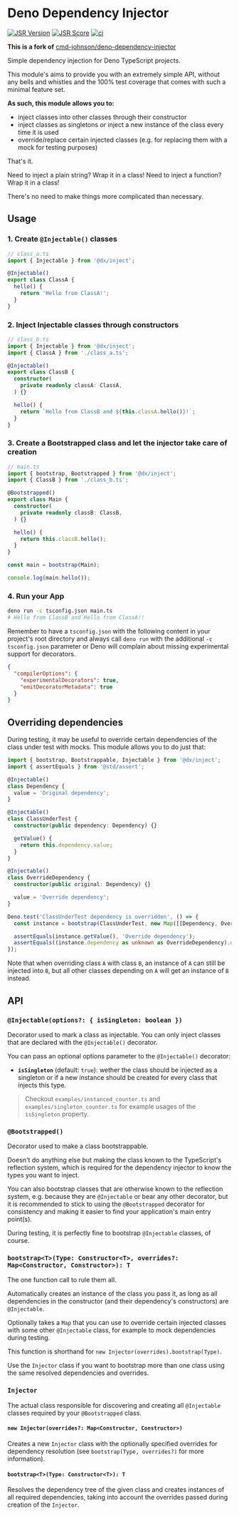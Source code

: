 # Deno Dependency Injector

[![JSR Version](https://jsr.io/badges/@dx/inject)](https://jsr.io/@dx/inject)
[![JSR Score](https://jsr.io/badges/@dx/inject/score)](https://jsr.io/@dx/inject/score)
[![ci](https://github.com/thomas3577/deno-dependency-injector/actions/workflows/deno.yml/badge.svg)](https://github.com/thomas3577/deno-dependency-injector/actions/workflows/deno.yml)

**This is a fork of** [cmd-johnson/deno-dependency-injector](https://github.com/cmd-johnson/deno-dependency-injector)

Simple dependency injection for Deno TypeScript projects.

This module's aims to provide you with an extremely simple API, without any bells and whistles and the 100% test coverage that comes with such a minimal feature set.

**As such, this module allows you to:**

- inject classes into other classes through their constructor
- inject classes as singletons _or_ inject a new instance of the class every time it is used
- override/replace certain injected classes (e.g. for replacing them with a mock for testing purposes)

That's it.

Need to inject a plain string? Wrap it in a class!
Need to inject a function? Wrap it in a class!

There's no need to make things more complicated than necessary.

## Usage

### 1. Create `@Injectable()` classes

```ts
// class_a.ts
import { Injectable } from '@dx/inject';

@Injectable()
export class ClassA {
  hello() {
    return 'Hello from ClassA!';
  }
}
```

### 2. Inject Injectable classes through constructors

```ts
// class_b.ts
import { Injectable } from '@dx/inject';
import { ClassA } from './class_a.ts';

@Injectable()
export class ClassB {
  constructor(
    private readonly classA: ClassA,
  ) {}

  hello() {
    return `Hello from ClassB and ${this.classA.hello()}!`;
  }
}
```

### 3. Create a Bootstrapped class and let the injector take care of creation

```ts
// main.ts
import { bootstrap, Bootstrapped } from '@dx/inject';
import { ClassB } from './class_b.ts';

@Bootstrapped()
export class Main {
  constructor(
    private readonly classB: ClassB,
  ) {}

  hello() {
    return this.classB.hello();
  }
}

const main = bootstrap(Main);

console.log(main.hello());
```

### 4. Run your App

```sh
deno run -c tsconfig.json main.ts
# Hello from ClassB and Hello from ClassA!!
```

Remember to have a `tsconfig.json` with the following content in your project's root directory and always call `deno run` with the additional `-c tsconfig.json` parameter or Deno will complain about missing experimental support for decorators.

```json
{
  "compilerOptions": {
    "experimentalDecorators": true,
    "emitDecoratorMetadata": true
  }
}
```

## Overriding dependencies

During testing, it may be useful to override certain dependencies of the class under test with mocks.
This module allows you to do just that:

```ts
import { bootstrap, Bootstrappable, Injectable } from '@dx/inject';
import { assertEquals } from '@std/assert';

@Injectable()
class Dependency {
  value = 'Original dependency';
}

@Injectable()
class ClassUnderTest {
  constructor(public dependency: Dependency) {}

  getValue() {
    return this.dependency.value;
  }
}

@Injectable()
class OverrideDependency {
  constructor(public original: Dependency) {}

  value = 'Override dependency';
}

Deno.test('ClassUnderTest dependency is overridden', () => {
  const instance = bootstrap(ClassUnderTest, new Map([[Dependency, OverrideDependency]]));

  assertEquals(instance.getValue(), 'Override dependency');
  assertEquals((instance.dependency as unknown as OverrideDependency).original.value, 'Original dependency');
});
```

Note that when overriding class `A` with class `B`, an instance of `A` can still be injected into `B`, but all other classes depending on `A` will get an instance of `B` instead.

## API

### `@Injectable(options?: { isSingleton: boolean })`

Decorator used to mark a class as injectable.
You can only inject classes that are declared with the `@Injectable()` decorator.

You can pass an optional options parameter to the `@Injectable()` decorator:

- **`isSingleton`** (default: `true`): wether the class should be injected as a singleton or if a new instance should be created for every class that injects this type.

> Checkout `examples/instanced_counter.ts` and `examples/singleton_counter.ts` for example usages of the `isSingleton` property.

### `@Bootstrapped()`

Decorator used to make a class bootstrappable.

Doesn't do anything else but making the class known to the TypeScript's reflection system, which is required for the dependency injector to know the types you want to inject.

You can also bootstrap classes that are otherwise known to the reflection system, e.g. because they are `@Injectable` or bear any other decorator, but it is recommended to stick to using the `@Bootstrapped` decorator for consistency and making it easier to find your application's main entry point(s).

During testing, it is perfectly fine to bootstrap `@Injectable` classes, of course.

### `bootstrap<T>(Type: Constructor<T>, overrides?: Map<Constructor, Constructor>): T`

The one function call to rule them all.

Automatically creates an instance of the class you pass it, as long as all dependencies in the constructor (and their dependency's constructors) are `@Injectable`.

Optionally takes a `Map` that you can use to override certain injected classes with some other `@Injectable` class, for example to mock dependencies during testing.

This function is shorthand for `new Injector(overrides).bootstrap(Type)`.

Use the `Injector` class if you want to bootstrap more than one class using the same resolved dependencies and overrides.

### `Injector`

The actual class responsible for discovering and creating all `@Injectable` classes required by your `@Bootstrapped` class.

#### `new Injector(overrides?: Map<Constructor, Constructor>)`

Creates a new `Injector` class with the optionally specified overrides for dependency resolution (see `bootstrap(Type, overrides?)` for more information).

#### `bootstrap<T>(Type: Constructor<T>): T`

Resolves the dependency tree of the given class and creates instances of all required dependencies, taking into account the overrides passed during creation of the `Injector`.
